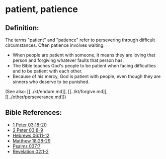 # patient, patience #

## Definition: ##

The terms "patient" and "patience" refer to persevering through difficult circumstances. Often patience involves waiting.

* When people are patient with someone, it means they are loving that person and forgiving whatever faults that person has.
* The Bible teaches God's people to be patient when facing difficulties and to be patient with each other.
* Because of his mercy, God is patient with people, even though they are sinners who deserve to be punished.

(See also: [[../kt/endure.md]], [[../kt/forgive.md]], [[../other/perseverance.md]])

## Bible References: ##

* [1 Peter 03:18-20](en/tn/1pe/help/03/18)
* [2 Peter 03:8-9](en/tn/2pe/help/03/08)
* [Hebrews 06:11-12](en/tn/heb/help/06/11)
* [Matthew 18:28-29](en/tn/mat/help/18/28)
* [Psalms 037:7](en/tn/psa/help/37/07)
* [Revelation 02:1-2](en/tn/rev/help/02/01)